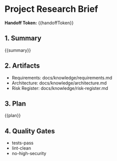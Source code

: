 # Project Research Brief

**Handoff Token:** {{handoffToken}}

## 1. Summary
{{summary}}

## 2. Artifacts
- Requirements: docs/knowledge/requirements.md
- Architecture: docs/knowledge/architecture.md
- Risk Register: docs/knowledge/risk-register.md

## 3. Plan
{{plan}}

## 4. Quality Gates
- tests-pass
- lint-clean
- no-high-security
